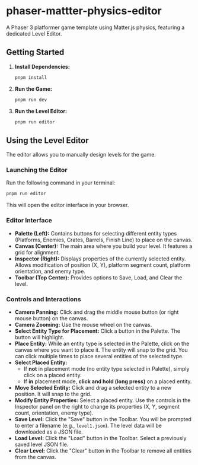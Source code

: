 # phaser-mattter-physics-editor

A Phaser 3 platformer game template using Matter.js physics, featuring a dedicated Level Editor.

## Getting Started

1.  **Install Dependencies:**

    ```bash
    pnpm install
    ```

2.  **Run the Game:**

    ```bash
    pnpm run dev
    ```

3.  **Run the Level Editor:**
    ```bash
    pnpm run editor
    ```

## Using the Level Editor

The editor allows you to manually design levels for the game.

### Launching the Editor

Run the following command in your terminal:

```bash
pnpm run editor
```

This will open the editor interface in your browser.

### Editor Interface

- **Palette (Left):** Contains buttons for selecting different entity types (Platforms, Enemies, Crates, Barrels, Finish Line) to place on the canvas.
- **Canvas (Center):** The main area where you build your level. It features a grid for alignment.
- **Inspector (Right):** Displays properties of the currently selected entity. Allows modification of position (X, Y), platform segment count, platform orientation, and enemy type.
- **Toolbar (Top Center):** Provides options to Save, Load, and Clear the level.

### Controls and Interactions

- **Camera Panning:** Click and drag the middle mouse button (or right mouse button) on the canvas.
- **Camera Zooming:** Use the mouse wheel on the canvas.
- **Select Entity Type for Placement:** Click a button in the Palette. The button will highlight.
- **Place Entity:** While an entity type is selected in the Palette, click on the canvas where you want to place it. The entity will snap to the grid. You can click multiple times to place several entities of the selected type.
- **Select Placed Entity:**
  - If **not** in placement mode (no entity type selected in Palette), simply click on a placed entity.
  - If **in** placement mode, **click and hold (long press)** on a placed entity.
- **Move Selected Entity:** Click and drag a selected entity to a new position. It will snap to the grid.
- **Modify Entity Properties:** Select a placed entity. Use the controls in the Inspector panel on the right to change its properties (X, Y, segment count, orientation, enemy type).
- **Save Level:** Click the "Save" button in the Toolbar. You will be prompted to enter a filename (e.g., `level1.json`). The level data will be downloaded as a JSON file.
- **Load Level:** Click the "Load" button in the Toolbar. Select a previously saved level JSON file.
- **Clear Level:** Click the "Clear" button in the Toolbar to remove all entities from the canvas.
